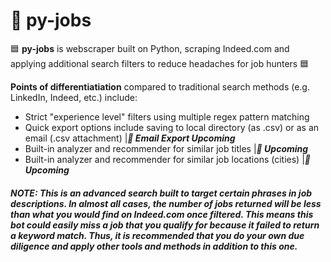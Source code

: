 # :office: py-jobs
:blue_square: **py-jobs** is webscraper built on Python, scraping Indeed.com and applying additional search filters to reduce headaches for job hunters :blue_square:

**Points of differentiatiation** compared to traditional search methods (e.g. LinkedIn, Indeed, etc.) include:  
- Strict "experience level" filters using multiple regex pattern matching
- Quick export options include saving to local directory (as .csv) or as an email (.csv attachment) |***:small_orange_diamond: Email Export Upcoming***
- Built-in analyzer and recommender for similar job titles |***:small_orange_diamond: Upcoming***
- Built-in analyzer and recommender for similar job locations (cities)  |***:small_orange_diamond: Upcoming***

##### NOTE: This is an advanced search built to target certain phrases in job descriptions. In almost all cases, the number of jobs returned will be less than what you would find on Indeed.com once filtered. This means this bot could easily miss a job that you qualify for because it failed to return a keyword match. Thus, it is recommended that you do your own due diligence and apply other tools and methods in addition to this one.
